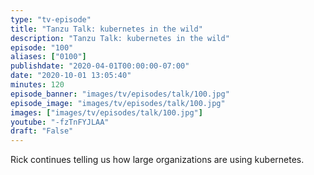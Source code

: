 ```yaml
---
type: "tv-episode"
title: "Tanzu Talk: kubernetes in the wild"
description: "Tanzu Talk: kubernetes in the wild"
episode: "100"
aliases: ["0100"]
publishdate: "2020-04-01T00:00:00-07:00"
date: "2020-10-01 13:05:40"
minutes: 120
episode_banner: "images/tv/episodes/talk/100.jpg"
episode_image: "images/tv/episodes/talk/100.jpg"
images: ["images/tv/episodes/talk/100.jpg"]
youtube: "-fzTnFYJLAA"
draft: "False"
---
```


Rick continues telling us how large organizations are using kubernetes.